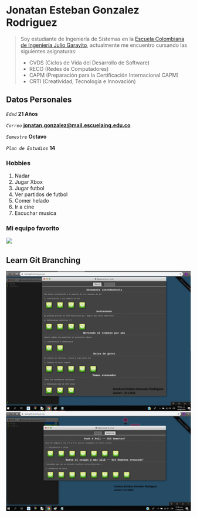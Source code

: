 # Jonatan Esteban Gonzalez Rodriguez 
> Soy estudiante de Ingeniería de Sistemas en la [Escuela Colombiana de Ingeniería Julio Garavito](https://www.escuelaing.edu.co/es/), actualmente me encuentro cursando las siguientes asignaturas:
>
> * CVDS (Ciclos de Vida del Desarrollo de Software)
> * RECO (Redes de Computadores)
> * CAPM (Preparación para la Certificación Internacional CAPM)
> * CRTI (Creatividad, Tecnología e Innovación)


## Datos Personales
  _`Edad`_ **21 Años**
  
  _`Correo`_ **jonatan.gonzalez@mail.escuelaing.edu.co**
  
  _`Semestre`_ **Octavo**
  
  _`Plan de Estudios`_ **14**
  
  ### Hobbies
  1. Nadar
  2. Jugar Xbox
  3. Jugar futbol
  4. Ver partidos de futbol
  5. Comer helado
  6. Ir a cine
  7. Escuchar musica
  
  ### Mi equipo favorito  
  ![](http://1.bp.blogspot.com/-wNoVmzHIxh4/UUO_WuU_YAI/AAAAAAAAAnA/evnh28VXIBk/s1600/AmericadeCali_Escudo.png)
  
  ## Learn Git Branching
  ![](Main.jpeg)
  ![](Remote.jpeg)
  
  
